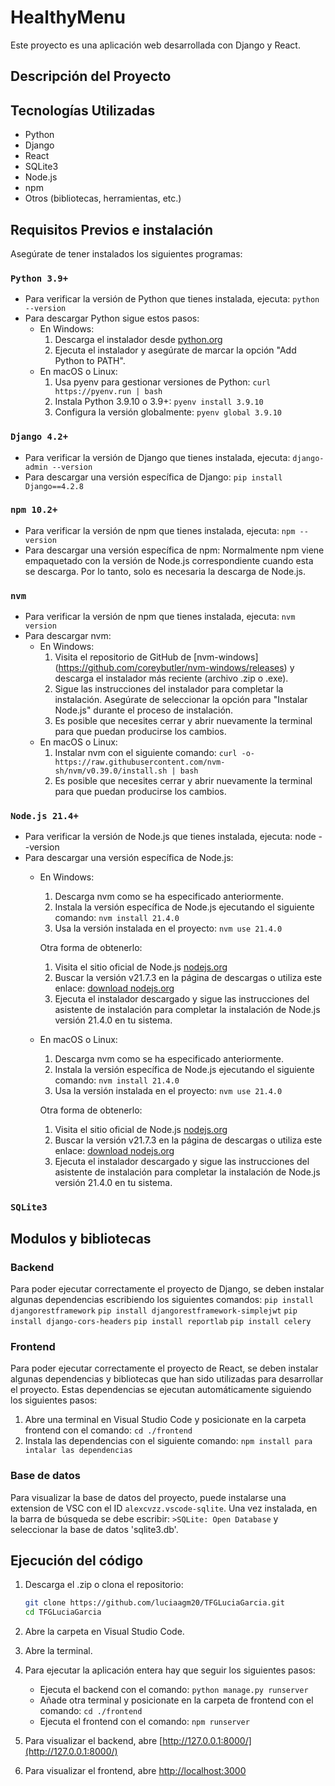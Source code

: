 # HealthyMenu

Este proyecto es una aplicación web desarrollada con Django y React. 

## Descripción del Proyecto


## Tecnologías Utilizadas

- Python
- Django
- React
- SQLite3
- Node.js
- npm
- Otros (bibliotecas, herramientas, etc.)

## Requisitos Previos e instalación

Asegúrate de tener instalados los siguientes programas:

### `Python 3.9+`
- Para verificar la versión de Python que tienes instalada, ejecuta:
    `python --version` 
- Para descargar Python sigue estos pasos: 
    - En Windows:
        1. Descarga el instalador desde [python.org](https://www.python.org/)
        2. Ejecuta el instalador y asegúrate de marcar la opción "Add Python to PATH".
    - En macOS o Linux:
        1. Usa pyenv para gestionar versiones de Python:
            `curl https://pyenv.run | bash`
        2. Instala Python 3.9.10 o 3.9+:
            `pyenv install 3.9.10`
        3. Configura la versión globalmente:
            `pyenv global 3.9.10`

### `Django 4.2+`
- Para verificar la versión de Django que tienes instalada, ejecuta:
    `django-admin --version`
- Para descargar una versión específica de Django: `pip install Django==4.2.8`

### `npm 10.2+`
- Para verificar la versión de npm que tienes instalada, ejecuta:
    `npm --version`
- Para descargar una versión específica de npm:
    Normalmente npm viene empaquetado con la versión de Node.js correspondiente cuando esta se descarga. Por lo tanto, solo es necesaria la descarga de Node.js.

### `nvm`
- Para verificar la versión de npm que tienes instalada, ejecuta:
    `nvm version`
- Para descargar nvm:
    - En Windows:
        1. Visita el repositorio de GitHub de [nvm-windows] (https://github.com/coreybutler/nvm-windows/releases) y descarga el instalador más reciente (archivo .zip o .exe).
        2. Sigue las instrucciones del instalador para completar la instalación. Asegúrate de seleccionar la opción para "Instalar Node.js" durante el proceso de instalación.
        3. Es posible que necesites cerrar y abrir nuevamente la terminal para que puedan producirse los cambios.
    - En macOS o Linux:
        1. Instalar nvm con el siguiente comando:
            `curl -o- https://raw.githubusercontent.com/nvm-sh/nvm/v0.39.0/install.sh | bash`
        2. Es posible que necesites cerrar y abrir nuevamente la terminal para que puedan producirse los cambios.

### `Node.js 21.4+`
- Para verificar la versión de Node.js que tienes instalada, ejecuta:
    node --version
- Para descargar una versión específica de Node.js:
    - En Windows: 
        1. Descarga nvm como se ha especificado anteriormente.
        2. Instala la versión específica de Node.js ejecutando el siguiente comando: `nvm install 21.4.0`
        3. Usa la versión instalada en el proyecto: `nvm use 21.4.0`

        Otra forma de obtenerlo: 

        1. Visita el sitio oficial de Node.js [nodejs.org](https://nodejs.org/en)
        2. Buscar la versión v21.7.3 en la página de descargas o utiliza este enlace: [download nodejs.org](https://nodejs.org/en/download/package-manager)
        3. Ejecuta el instalador descargado y sigue las instrucciones del asistente de instalación para completar la instalación de Node.js versión 21.4.0 en tu sistema.

    - En macOS o Linux:
        1. Descarga nvm como se ha especificado anteriormente.
        2. Instala la versión específica de Node.js ejecutando el siguiente comando: `nvm install 21.4.0`
        3. Usa la versión instalada en el proyecto: `nvm use 21.4.0`

        Otra forma de obtenerlo:

        1. Visita el sitio oficial de Node.js [nodejs.org](https://nodejs.org/en)
        2. Buscar la versión v21.7.3 en la página de descargas o utiliza este enlace: [download nodejs.org](https://nodejs.org/en/download/package-manager)
        3. Ejecuta el instalador descargado y sigue las instrucciones del asistente de instalación para completar la instalación de Node.js versión 21.4.0 en tu sistema.


### `SQLite3`

## Modulos y bibliotecas

### Backend
Para poder ejecutar correctamente el proyecto de Django, se deben instalar algunas dependencias escribiendo los siguientes comandos:
    `pip install djangorestframework`
    `pip install djangorestframework-simplejwt`
    `pip install django-cors-headers`
    `pip install reportlab`
    `pip install celery`


### Frontend
Para poder ejecutar correctamente el proyecto de React, se deben instalar algunas dependencias y bibliotecas que han sido utilizadas para desarrollar el proyecto. Estas dependencias se ejecutan automáticamente siguiendo los siguientes pasos:
1. Abre una terminal en Visual Studio Code y posicionate en la carpeta frontend con el comando: `cd ./frontend`
2. Instala las dependencias con el siguiente comando: `npm install para intalar las dependencias`

### Base de datos
Para visualizar la base de datos del proyecto, puede instalarse una extension de VSC con el ID `alexcvzz.vscode-sqlite`.
Una vez instalada, en la barra de búsqueda se debe escribir: `>SQLite: Open Database` y seleccionar la base de datos 'sqlite3.db'. 

## Ejecución del código

1. Descarga el .zip o clona el repositorio:
   ```bash
   git clone https://github.com/luciaagm20/TFGLuciaGarcia.git
   cd TFGLuciaGarcia

2. Abre la carpeta en Visual Studio Code.
3. Abre la terminal.
4. Para ejecutar la aplicación entera hay que seguir los siguientes pasos:
    - Ejecuta el backend con el comando: `python manage.py runserver`
    - Añade otra terminal y posicionate en la carpeta de frontend con el comando: `cd ./frontend`
    - Ejecuta el frontend con el comando: `npm runserver`

5. Para visualizar el backend, abre [http://127.0.0.1:8000/](http://127.0.0.1:8000/)
6. Para visualizar el frontend, abre [http://localhost:3000](http://localhost:3000)





